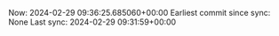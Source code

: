 Now: 2024-02-29 09:36:25.685060+00:00 Earliest commit since sync: None Last sync: 2024-02-29 09:31:59+00:00
